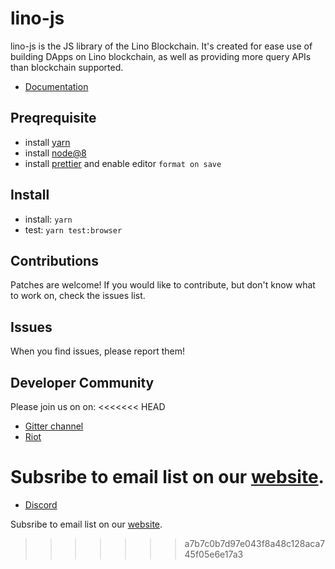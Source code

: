 # lino-js

lino-js is the JS library of the Lino Blockchain. It's created for ease use of building DApps on Lino blockchain, as well as providing more query APIs than blockchain supported.

- [Documentation](/doc)

## Preqrequisite

- install [yarn](https://yarnpkg.com/en/docs/install#mac-stable)
- install [node@8](https://nodejs.org/en/)
- install [prettier](https://github.com/prettier/prettier) and enable editor `format on save`

## Install

- install: `yarn`
- test: `yarn test:browser`

## Contributions

Patches are welcome! If you would like to contribute, but don't know what to work on, check the issues list.

## Issues

When you find issues, please report them!

## Developer Community

Please join us on on:
<<<<<<< HEAD
- [Gitter channel](https://gitter.im/Lino-Blockchain/Lobby?utm_source=share-link&utm_medium=link&utm_campaign=share-link)
- [Riot](https://matrix.to/#/!WAWAMHohvBlpTyVtSf:matrix.org)  

Subsribe to email list on our [website](https://lino.network).
=======

- [Discord](https://discord.gg/TUxp3ww)

Subsribe to email list on our [website](https://lino.network).
>>>>>>> a7b7c0b7d97e043f8a48c128aca745f05e6e17a3
